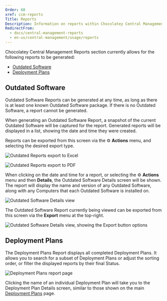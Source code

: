 ```yaml
---
Order: 60
xref: ccm-reports
Title: Reports
Description: Information on reports within Chocolatey Central Management
RedirectFrom:
  - docs/central-management-reports
  - en-us/central-management/usage/reports
---
```


Chocolatey Central Management Reports section currently allows for the following reports to be generated:

- [Outdated Software](#outdated-software)
- [Deployment Plans](#deployment-plans)

## Outdated Software

Outdated Software Reports can be generated at any time, as long as there is at least one known Outdated Software package.
If there is no Outdated Software, a report cannot be generated.

When generating an Outdated Software Report, a snapshot of the current Outdated Software will be captured for the report.
Generated reports will be displayed in a list, showing the date and time they were created.

Reports can be exported from this screen via the :gear: **Actions** menu, and selecting the desired export type.

![Outdated Reports export to Excel](/assets/images/ccm-playwright/reports/outdated-software/table-row-button-action-dropdown-menu-export-to-excel.png)

![Outdated Reports export to PDF](/assets/images/ccm-playwright/reports/outdated-software/table-row-button-action-dropdown-menu-export-to-pdf.png)

When clicking on the date and time for a report, or selecting the :gear: **Actions** menu and then **Details**, the Outdated Software Details screen will be shown.
The report will display the name and version of any Outdated Software, along with any Computers that each Outdated Software is installed on.

![Outdated Software Details view](/assets/images/ccm-playwright/reports/outdated-software/details/screen.png)

The Outdated Software Report currently being viewed can be exported from this screen via the **Export** menu at the top-right.

![Outdated Software Details view, showing the Export button options](/assets/images/ccm-playwright/reports/outdated-software/details/button-export.png)

## Deployment Plans

The Deployment Plans Report displays all completed Deployment Plans. It allows you to search for a subset of Deployment Plans or adjust the sorting order, or filter the displayed reports by their final Status.

![Deployment Plans report page](/assets/images/ccm-playwright/reports/deployment-plans/screen.png)

Clicking the name of an individual Deployment Plan will take you to the Deployment Plan Details screen, similar to those shown on the main [Deployment Plans](xref:ccm-deployments) page.